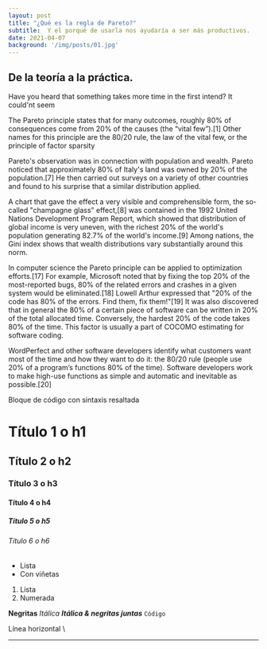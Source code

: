 ```yaml
---
layout: post
title: "¿Qué es la regla de Pareto?"
subtitle:  Y el porqué de usarla nos ayudaría a ser más productivos.
date: 2021-04-07 
background: '/img/posts/01.jpg'
---
```


## De la teoría a la práctica.

Have you heard that something takes more time in the first intend? It could'nt seem 

The Pareto principle states that for many outcomes, roughly 80% of consequences come from 20% of the causes (the “vital few”).[1] Other names for this principle are the 80/20 rule, the law of the vital few, or the principle of factor sparsity


Pareto's observation was in connection with population and wealth. Pareto noticed that approximately 80% of Italy's land was owned by 20% of the population.[7] He then carried out surveys on a variety of other countries and found to his surprise that a similar distribution applied.

A chart that gave the effect a very visible and comprehensible form, the so-called "champagne glass" effect,[8] was contained in the 1992 United Nations Development Program Report, which showed that distribution of global income is very uneven, with the richest 20% of the world's population generating 82.7% of the world's income.[9] Among nations, the Gini index shows that wealth distributions vary substantially around this norm.


In computer science the Pareto principle can be applied to optimization efforts.[17] For example, Microsoft noted that by fixing the top 20% of the most-reported bugs, 80% of the related errors and crashes in a given system would be eliminated.[18] Lowell Arthur expressed that "20% of the code has 80% of the errors. Find them, fix them!"[19] It was also discovered that in general the 80% of a certain piece of software can be written in 20% of the total allocated time. Conversely, the hardest 20% of the code takes 80% of the time. This factor is usually a part of COCOMO estimating for software coding.

WordPerfect and other software developers identify what customers want most of the time and how they want to do it: the 80/20 rule (people use 20% of a program’s functions 80% of the time). Software developers work to make high-use functions as simple and automatic and inevitable as possible.[20]

Bloque de código con sintaxis resaltada

# Título 1 o h1
## Título 2 o h2
### Título 3 o h3
#### Título 4 o h4
##### Título 5 o h5
###### Título 6 o h6

- Lista
- Con viñetas

1. Lista
2. Numerada

**Negritas**
*Itálica*
***Itálica & negritas juntas***
`Código`

Línea horizontal \\

*******